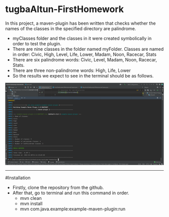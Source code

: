 # tugbaAltun-FirstHomework
In this project, a maven-plugin has been written that checks whether the names of the classes in the specified directory are palindrome.

* myClasses folder and the classes in it were created symbolically in order to test the plugin.
* There are nine classes in the folder named myFolder. Classes are named in order: Civic, High, Level, Life, Lower, Madam, Noon, Racecar, Stats
* There are six palindrome words: Civic, Level, Madam, Noon, Racecar, Stats.
* There are three non-palindrome words: High, Life, Lower
* So the results we expect to see in the terminal should be as follows.

![img.png](img.png)

---

#Installation

* Firstly, clone the repository from the github.
* After that, go to terminal and run this command in order.
  * mvn clean
  * mvn install
  * mvn com.java.example:example-maven-plugin:run
